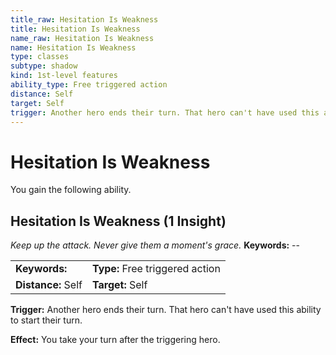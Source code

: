```yaml
---
title_raw: Hesitation Is Weakness
title: Hesitation Is Weakness
name_raw: Hesitation Is Weakness
name: Hesitation Is Weakness
type: classes
subtype: shadow
kind: 1st-level features
ability_type: Free triggered action
distance: Self
target: Self
trigger: Another hero ends their turn. That hero can't have used this ability to start their turn.
---
```


# Hesitation Is Weakness

You gain the following ability.

## Hesitation Is Weakness (1 Insight)

*Keep up the attack. Never give them a moment's grace.* **Keywords:** --

|                    |                                 |
| :----------------- | :------------------------------ |
| **Keywords:**      | **Type:** Free triggered action |
| **Distance:** Self | **Target:** Self                |

**Trigger:** Another hero ends their turn. That hero can't have used this ability to start their turn.

**Effect:** You take your turn after the triggering hero.
